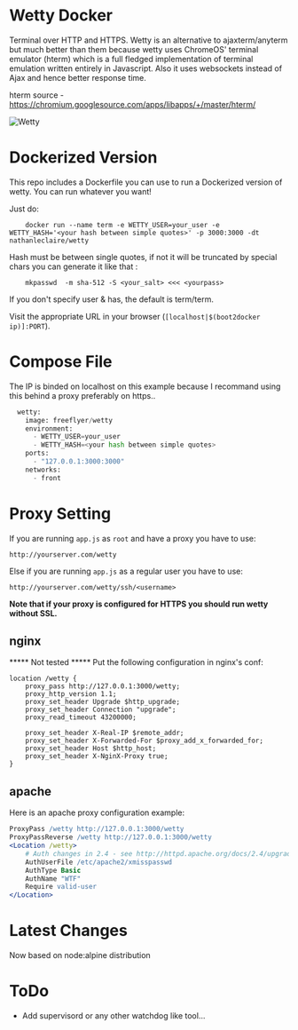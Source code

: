 Wetty Docker
============

Terminal over HTTP and HTTPS. Wetty is an alternative to
ajaxterm/anyterm but much better than them because wetty uses ChromeOS'
terminal emulator (hterm) which is a full fledged implementation of
terminal emulation written entirely in Javascript. Also it uses
websockets instead of Ajax and hence better response time.

hterm source - https://chromium.googlesource.com/apps/libapps/+/master/hterm/

![Wetty](/terminal.png?raw=true)

Dockerized Version
==================

This repo includes a Dockerfile you can use to run a Dockerized version of wetty.  You can run
whatever you want!

Just do:

```
    docker run --name term -e WETTY_USER=your_user -e WETTY_HASH='<your hash between simple quotes>' -p 3000:3000 -dt nathanleclaire/wetty
```

Hash must be between single quotes, if not it will be truncated by special chars
you can generate it like that :
```
    mkpasswd  -m sha-512 -S <your_salt> <<< <yourpass>
```
If you don't specify user & has, the default is term/term.

Visit the appropriate URL in your browser (`[localhost|$(boot2docker ip)]:PORT`).  

Compose File
============
The IP is binded on localhost on this example because I recommand using 
this behind a proxy preferably on https..

```python
  wetty:
    image: freeflyer/wetty
    environment:
      - WETTY_USER=your_user
      - WETTY_HASH=<your hash between simple quotes>
    ports:
      - "127.0.0.1:3000:3000"
    networks:
      - front
```

Proxy Setting
=============


If you are running `app.js` as `root` and have a proxy you have to use:

    http://yourserver.com/wetty

Else if you are running `app.js` as a regular user you have to use:

    http://yourserver.com/wetty/ssh/<username>

**Note that if your proxy is configured for HTTPS you should run wetty without SSL.**


nginx
-----
***** Not tested *****
Put the following configuration in nginx's conf:

    location /wetty {
	    proxy_pass http://127.0.0.1:3000/wetty;
	    proxy_http_version 1.1;
	    proxy_set_header Upgrade $http_upgrade;
	    proxy_set_header Connection "upgrade";
	    proxy_read_timeout 43200000;

	    proxy_set_header X-Real-IP $remote_addr;
	    proxy_set_header X-Forwarded-For $proxy_add_x_forwarded_for;
	    proxy_set_header Host $http_host;
	    proxy_set_header X-NginX-Proxy true;
    }

apache
------

Here is an apache proxy configuration example:

```Apache
ProxyPass /wetty http://127.0.0.1:3000/wetty
ProxyPassReverse /wetty http://127.0.0.1:3000/wetty
<Location /wetty>
    # Auth changes in 2.4 - see http://httpd.apache.org/docs/2.4/upgrading.html#run-time
    AuthUserFile /etc/apache2/xmisspasswd
    AuthType Basic
    AuthName "WTF"
    Require valid-user
</Location>
```

Latest Changes
==============

Now based on node:alpine distribution 


ToDo
====

* Add supervisord or any other watchdog like tool...
